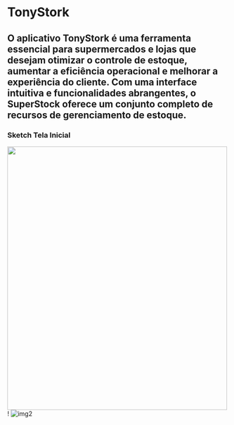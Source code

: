 # TonyStork
## O aplicativo TonyStork é uma ferramenta essencial para supermercados e lojas que desejam otimizar o controle de estoque, aumentar a eficiência operacional e melhorar a experiência do cliente. Com uma interface intuitiva e funcionalidades abrangentes, o SuperStock oferece um conjunto completo de recursos de gerenciamento de estoque.
### Sketch Tela Inicial
<img src="https://github.com/CBGMDias/TonyStork/assets/140767577/ebc5aefc-f6b5-403a-a587-7a091f7dd476" width="500" height="600">!
![img2](https://github.com/CBGMDias/TonyStork/assets/140767577/a877935e-4b8b-4019-bf7c-9c27a67ae99b)
